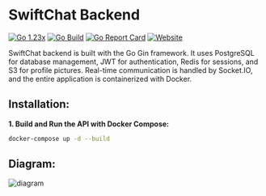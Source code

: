 # SwiftChat Backend

[![Go 1.23x](https://img.shields.io/badge/Go-1.23.x-blue.svg)](https://go.dev/) [![Go Build](https://github.com/kwa0x2/SwiftChat-Backend/actions/workflows/ci.yml/badge.svg)](https://github.com/kwa0x2//SwiftChat-Backend/actions/workflows/ci.yml) [![Go Report Card](https://goreportcard.com/badge/github.com/kwa0x2/swiftchat-backend?style=flat-square)](https://goreportcard.com/report/github.com/kwa0x2/swiftchat-backend) [![Website](https://img.shields.io/badge/Website-chat.nettasec.com-red.svg)](https://chat.nettasec.com/)

SwiftChat backend is built with the Go Gin framework. It uses PostgreSQL for database management, JWT for authentication, Redis for sessions, and S3 for profile pictures. Real-time communication is handled by Socket.IO, and the entire application is containerized with Docker.

## Installation:

**1. Build and Run the API with Docker Compose:**

```bash
docker-compose up -d --build
```

## Diagram:

![diagram](https://i.hizliresim.com/pnlzrcu.png)
